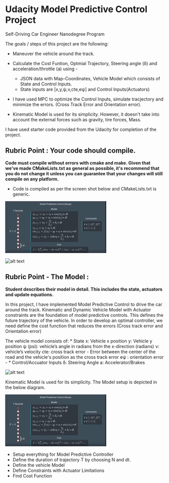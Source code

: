 # Udacity Model Predictive Control Project
Self-Driving Car Engineer Nanodegree Program

[//]: # (Image References)
[image1]: ./output_images/MPC_Algorithm.jpg
[image2]: ./output_images/vehicle_model_equation.jpg


The goals / steps of this project are the following:

* Maneuver the vehicle around the track.
* Calculate the Cost Funtion, Optmial Trajectory, Steering angle (δ) and acceleration/throttle (a) using - 
	* JSON data with Map-Coordinates, Vehicle Model which consists of State and Control Inputs.
	* State inputs are [x,y,ψ,v,cte,eψ] and Control Inputs(Actuators)


* I have used MPC to optimize the Control Inputs, simulate tracjectory and minimize the errors. (Cross Track Error and Orientation error).
* Kinematic Model is used for its simplicity. However, it doesn't take into account the external forces such as gravity, tire forces, Mass.


I have used starter code provided from the Udacity for completion of the project. 


## Rubric Point : Your code should compile.

**Code must compile without errors with cmake and make. Given that we've made CMakeLists.txt as general as possible, it's recommend that you do not change it unless you can guarantee that your changes will still compile on any platform.**

* Code is compiled as per the screen shot below and CMakeLists.txt is generic.

![alt text][image1]


![alt text][image2]



## Rubric Point - The Model : 

**Student describes their model in detail. This includes the state, actuators and update equations.**

In this project, I have implemented Model Predictive Control to drive the car around the track. Kinematic and Dynamic Vehicle Model with Actuator constraints are the foundation of model predictive controls. This defines the future trajectory of the vehicle. In order to develop an optimal controller, we need define the cost function that reduces the errors (Cross track error and Orientation error)

The vehicle model consists of:
	* State 
		x: Vehicle x position
		y: Vehicle y position
		ψ (psi): vehicle’s angle in radians from the x-direction (radians)
		ν: vehicle’s velocity
		cte: cross track error - Error between the center of the road and the vehicle's position as the cross track error
		eψ : orientation error - 
	* Control/Accuator Inputs 
		δ: Steering Angle 
		a: Accelerator/Brakes

![alt text][image2]

Kinematic Model is used for its simplicity. The Model setup is depicted in the below diagram.

![alt text][image1]

* Setup everything for Model Predictive Controller
* Define the duration of trajectory T by choosing N and dt.
* Define the vehicle Model
* Define Constraints with Actuator Limitations
* Find Cost Function





